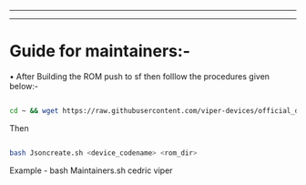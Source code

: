 --------------------------------------------------------------

--------------------------------------------------------------

Guide for maintainers:-
======================

• After Building the ROM push to sf then folllow the procedures given below:-

```bash

cd ~ && wget https://raw.githubusercontent.com/viper-devices/official_devices/pie/Jsoncreate.sh

```

Then

```bash

bash Jsoncreate.sh <device_codename> <rom_dir>

```

Example - bash Maintainers.sh cedric viper
